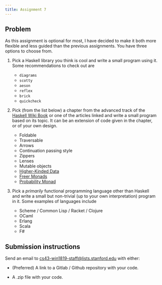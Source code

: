 ```yaml
---
title: Assignment 7
---
```


## Problem

As this assignment is optional for most, I have decided to make it both more
flexible and less guided than the previous assignments. You have three options
to choose from.

1. Pick a Haskell library you think is cool and write a small program using it.
   Some recommendations to check out are 
   
   - `diagrams`
   - `scotty`
   - `aeson`
   - `reflex`
   - `brick`
   - `quickcheck`

1. Pick (from the list below) a chapter from the advanced track of the [Haskell Wiki
   Book](https://en.wikibooks.org/wiki/Haskell) 
   or one of the articles linked and write a small program based on its
   topic. It can be an extension of code given in the chapter, or of your own
   design.

   - Foldable
   - Traversable
   - Arrows
   - Continuation passing style
   - Zippers
   - Lenses
   - Mutable objects
   - [Higher-Kinded Data](https://reasonablypolymorphic.com/blog/higher-kinded-data/)
   - [Freer Monads](https://reasonablypolymorphic.com/blog/freer-monads/)
   - [Probability Monad](https://jtobin.io/giry-monad-implementation)
     

1. Pick a *primarily* functional programming language other than Haskell and write a small
   but non-trivial (up to your own interpretation) program in it. Some examples
   of languages include

   - Scheme / Common Lisp / Racket / Clojure
   - OCaml
   - Erlang
   - Scala
   - F#



## Submission instructions

Send an email to cs43-win1819-staff@lists.stanford.edu with either:

- (Preferred) A link to a Gitlab / Github repository with your code.

- A .zip file with your code.
